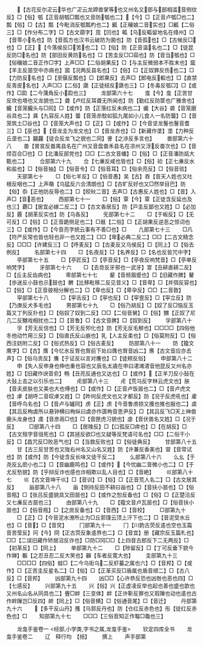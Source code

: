 <!-- { "loadSidebar": true } -->
　　【古花反尔疋云华也广疋云龙蹄兽掌等也又州名又部与部相滥音侧纹反】□【俗】瓠【正音胡瓠□瓢也又音防瓠也二】【今】□【正音卢瓠□也二】瓢【俗】□【古】瓢【今毗消反瓠瓢杓也二】瓤【正穰娘二音实也】□瓤【二俗三】□【作分布二字】□【古文葫字】窊【凹也】畖【乌反畖留地名在绛州】□【音零小名也】防【音孤方也汉书云破防为圎也】防【音孤也】□【古候反□也】□【正】【今落侯反□苦也二】□【俗】防【正音温名也二】□【徒昆反防□名也】防【部田反黄防名也】□【苦圭反□□茹也】防【音当瓠也】□【俗穰娘二音正作□字】上声□□【二俗胡果反】□【与主反微弱本不胜末也】窳【羊主反噐空中亦病也】寙【况两反县名也】□【俗】□【正奴罪反伤也二】□【力防反名也】□【至偃反瓢也】□【郎果反】去声□【郎电反軱也】□【直禁反青皮名也】入声□□【二俗】瓞【正徒结反瓞也三】□【冬毒反瓠□】□【或作】□瓝【二今蒲角反小瓝也三】
　　龙部第六十七
　　龛【今】龛【正苦甘反坎也塔也又龙貌也二】聋【卢红反耳聋无所闻也】防【勤红反防筐也广雅舍也】龓【音笼龓头与□囘】□【或作】防【正落红反未病也二】豅【大谷】砻【音笼磨谷具也二】龚【九容反人姓】蠪【音笼赤駮如狐九尾如小儿食人一名防蠪】□【音笼筑土□谷也】□【音笼大声也】□【正】□【或作】□【今音坚龙鬐也鬐音耆三】□【巫也】【音龙圭为龙文也】□【音龙赤也】□【新藏作垄】垄【力种反丘垄也二】龖龘【徒合反龙飞之貌也二同】詟【之渉反多言也】
　　畨部第六十八
　　畨【普宣反畨禺县名在广州又音盘畨禾县名在凉州又浮反畨次也】□【音烦百合□也】□【北潘反部党也】□□【二古文音蟠】□【俗】□【正音潘防瓳大甄也二】
　　佥部第六十九
　　佥【七亷反咸也皆也】□【俗】硷【正七亷反水和盐也】□【俗音抽】□【俗音令】□【俗音耳】□【俗余亮反】□【俗音验】
　　天部第七十
　　□【俗七羊反】□【俗音愚】吴【古】吞【音天人姓也又吐根反咽也二】上声奣【乌猛反六合清朗也】□【古旷反好也又□然举目巴】防【俗】忝【正他防反辱也二】□【皎炚二音】去声□【古惠反人姓也】□【音】入声□【音恶也】
　　西部第七十一
　　□【俗】覃【今】覃【正徒含反延也及也三】覇□【居宜必嫁二反二】□【古文香居反】防【戸圭反鄙也又姓】□【必加反】覈【胡革反实也】防【乌各反】
　　旡部第七十二
　　□【于皈反】□【无可反】□【俗】□【正音跪侧足也二】□旤【二俗】□【正胡果反逆恶之惊词也三】□【或作】□【今音亮字统云事有不善□也】□
　　凢部第七十三
　　□凡【符严反常也皆也轻也非一也又姓二】□□【卑必典二反二】□□【二古文精念反】□□□【许建反三】□【呼麦反】□【古麦反又乌侯反】□【同上】□【俗去例反】
　　名部第七十四
　　□【名夜反】□【名养反】□【名也反皆咒中字】
　　亭部第七十五
　　□【亭匠反】□【亭音反】□【亭夜反响梵音】□【亭单反响梵字】
　　牙部第七十六
　　□【去竒反牙邪也一武牙】牚【丑耕直耕二反】□【丘主反齿病也】
　　卑部第七十七
　　颦【音频眉蹙也】□【旧藏作脾】鼙【歩迷反小鼓也示鼓也】朇【比移毗移二反见音义】□【音卑】□【并弭反容也】□【俗】□【正音彼相分解也二】□【卑也反】□【卑孕反】□□【二音敦】
　　寜部第七十八
　　□【寜舌反】□【寜也反】□【寜壹反】□【寜立反】防【乃庚反犬多毛也】
　　男部第七十九
　　□【俗乃胡反】□【奴了反□恼反玉篇又丁列反扑也】□【俗奴了奴到二反】□□【二俗音舅】□【俗】嬲【正奴了尼几二反嬲戏相扰也二】□【音鲁】□【古文音脾】□【奴到反】
　　孚部第八十
　　孚【芳无反信也】□【芳无反夘化也】防【芳无反毛觧也】□□□□【四俗他冬他动竹用三反】□【俗直氏反山崩也】乳【人主反柔也】□【俗莫附反】□【俗西注妨附二反】□【俗式热反】□【俗古麦反】
　　防部第八十一
　　防【籀文鹰字】□【古】膺【今忆氷反胷也胷前下处曰膺也胷音凶二】噟【古文音应亦去声】□【俗乌贡反】譍【于证反以言对譍也】□【徒颊反俗】
　　申部第八十二
　　申【失人反申身也伸也重也容也又辰名太歳在申曰涒滩涒音他昆反又州名亦姓】□【旧藏作谀音俞】畅【丑亮反通也又达也】□【或作】【正羊刀反小鼔在大鼔上击之以引乐也二】
　　虍部第八十三
　　虍【荒乌反字林云虎文也】肤【音夫皮肤也又美也大也傅也】□【或作】□【正音卢饭噐也二】□【音卢虎文也】虖【胡呼二音叹虖又姓】□【昨何反虎文也又才都反】防【况于反虎吼也】雐【音呼鸟名也】□【音卢与罏同】虏【正】虏【今音鲁虏掠又擭也推也服也二】虡【其吕反栒虡所以悬钟横曰栒纵曰虡亦作簴栒音思尹反】□【其吕反飞□天上神兽鹿头龙身也】鬳【音彦鬲□也】□【音匣虎习貌也】虙【音伏兽名又姓】□【况于反】
　　□部第八十四
　　□【居陵反】□【口孤反□瘁也】□【在胡反】□【古文殂字音徂死也】□【其拯反欲□也又疑等反梵语可名也】□□【二俗干小反】□【昌咒反□败恶气也】□【当救反败也】□【俗徒典反】
　　甘部第八十五
　　甘【古三反甘苦也又陇右州名又山名又姓】防【许兼反香美也】甞【音常试也】防【或作】防【今徒含反长味又徒干反二】
　　么部第八十六
　　么幺【于尧反幺麽小也二】□【音幽鹿鸣也】□【或作】【今忧幽二音微小也二】□【于尤反愁貌】防【乎辩反诈也感也诈相欺以乱人目也】□【音絶】
　　巛部第八十七
　　巛【古文音坤干巛】□【音训】□【俗】□【正音荒人名二】□【古文居其反】
　　甾部第八十八
　　甾【侧持反田不耕曰甾也】□【音扶小噐也】□【俗音瓶】□【张吕反盛貌具又田噐也】□【或作之恕反备也】□【俗】□【正楚洽反又七亷反古噐也三】
　　由部第八十九
　　□【籀文音卢瓦噐也】□【俗音扶小噐也】□【俗音瓶】□【之庻反备也】□【音西】□【音校】
　　□部第九十
　　□【正】□【今音泥水潦所止为□丘郭璞云顶上汗下也二】□【音泥受水丘也】□【音】□【音炅】
　　冂部第九十一
　　冂【川韵古荧反逺也空也玉篇音苦莹反】冋【今】冏【正古荧反象逺界也二】□【音宜】册【藏宗反玉篇札也】□□【二误旧藏作矫居沼反诈也】□防□冈□□【上四音古郎反下二无两反】□【初革反】□【同上】
　　单部第九十二
　　□【陟留反】□【丁可反垂下貌今作亸】辴【之忍丑忍二反大笑也】奲【车者反寛大也】
　　圭部第九十三
　　□□□□【四俗】蛙□【二今乌街乌二反虾蟇之属也六】□【音邦】□【或作】□【正苦圭反星名二】□【俗】□【正革买反□盾属也盾音顺二】□【古八反】□【音邦】
　　凶部第九十四
　　凶□□【心许恭反恐也凶咎也恶也四】□【七感反】
　　兴部第九十五
　　兴【俗】兴【正虚凌反举也起也善也盛也歆也又州名山名从同具也二】舋□衅【三变体】衅【正许靳反罪也又瑕隟也动也逺也古作衅隟岂□反四】衅【同上】□【俗音横】□【俗通音尾】□【音迁】
　　丹部第九十六
　　【多干反山丹】雘【乌郭反丹也】防【仓红反赤色也】彤【徒红反赤色也】□
　　知部第九十七
　　□□□【三俗音知正作鼅□鼄也三】

　　龙龛手鉴卷一
<经部,小学类,字书之属,龙龛手鉴>
　　钦定四库全书
　　龙龛手鉴卷二
　　辽　释行均　【掊】
　　撰上
　　声手部第
